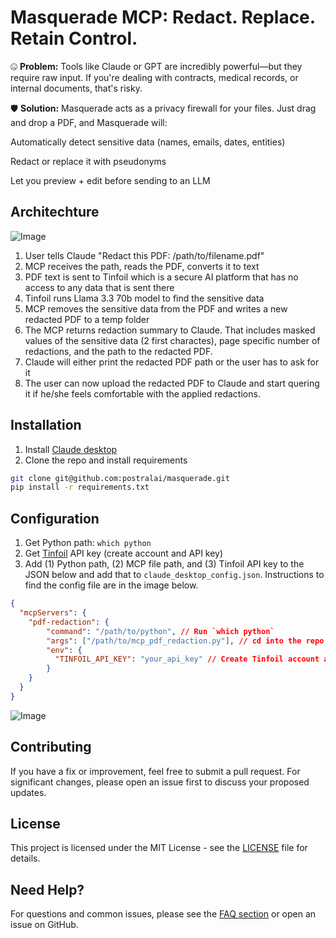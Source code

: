 # Masquerade MCP: Redact. Replace. Retain Control.

🤐 **Problem:** Tools like Claude or GPT are incredibly powerful—but they require raw input. If you're dealing with contracts, medical records, or internal documents, that's risky.

🛡️ **Solution:** Masquerade acts as a privacy firewall for your files. Just drag and drop a PDF, and Masquerade will:

Automatically detect sensitive data (names, emails, dates, entities)

Redact or replace it with pseudonyms

Let you preview + edit before sending to an LLM

## Architechture

![Image](https://github.com/user-attachments/assets/96002c8b-5839-4499-814e-e603d95e7c82)

1. User tells Claude "Redact this PDF: /path/to/filename.pdf"
1. MCP receives the path, reads the PDF, converts it to text
1. PDF text is sent to Tinfoil which is a secure AI platform that has no access to any data that is sent there
1. Tinfoil runs Llama 3.3 70b model to find the sensitive data
1. MCP removes the sensitive data from the PDF and writes a new redacted PDF to a temp folder
1. The MCP returns redaction summary to Claude. That includes masked values of the sensitive data (2 first charactes), page specific number of redactions, and the path to the redacted PDF.
1. Claude will either print the redacted PDF path or the user has to ask for it
1. The user can now upload the redacted PDF to Claude and start quering it if he/she feels comfortable with the applied redactions.

## Installation

1. Install [Claude desktop](https://claude.ai/download)
1. Clone the repo and install requirements

```bash
git clone git@github.com:postralai/masquerade.git
pip install -r requirements.txt
```

## Configuration

1. Get Python path: `which python`
1. Get [Tinfoil](https://tinfoil.sh) API key (create account and API key)
1. Add (1) Python path, (2) MCP file path, and (3) Tinfoil API key to the JSON below and add that to `claude_desktop_config.json`. Instructions to find the config file are in the image below.

```json
{
  "mcpServers": {
    "pdf-redaction": {
        "command": "/path/to/python", // Run `which python`
        "args": ["/path/to/mcp_pdf_redaction.py"], // cd into the repo, run `pwd`
        "env": {
          "TINFOIL_API_KEY": "your_api_key" // Create Tinfoil account and paste API key
        }
    }
  }
}
```

![Image](https://github.com/user-attachments/assets/cfa56a1a-bec0-40e5-95d9-f4f36c43b95a)

## Contributing

If you have a fix or improvement, feel free to submit a pull request. For significant changes, please open an issue first to discuss your proposed updates.

## License

This project is licensed under the MIT License - see the [LICENSE](LICENSE) file for details.

## Need Help?

For questions and common issues, please see the [FAQ section](faq.md) or open an issue on GitHub.
